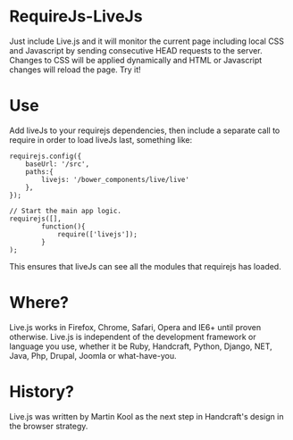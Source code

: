 # RequireJs-LiveJs

Just include Live.js and it will monitor the current page including local CSS and Javascript by sending consecutive HEAD requests to the server. Changes to CSS will be applied dynamically and HTML or Javascript changes will reload the page. Try it!



# Use

Add liveJs to your requirejs dependencies, then include a separate call to require in order to load liveJs last, something like:

    requirejs.config({
        baseUrl: '/src',
        paths:{
            livejs: '/bower_components/live/live'
        },
    });
    
    // Start the main app logic.
    requirejs([],
            function(){
                require(['livejs']);
            }
    );

This ensures that liveJs can see all the modules that requirejs has loaded. 

# Where?

Live.js works in Firefox, Chrome, Safari, Opera and IE6+ until proven otherwise. Live.js is independent of the development framework or language you use, whether it be Ruby, Handcraft, Python, Django, NET, Java, Php, Drupal, Joomla or what-have-you.

# History?

Live.js was written by Martin Kool as the next step in Handcraft's design in the browser strategy. 
